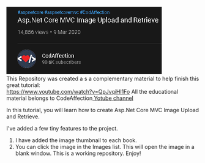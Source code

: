 <a alt="visit our youTube Channel" href="https://www.youtube.com/watch?v=QpJvqiHl1Fo"><img src="https://github.com/antonykidis/ImageUpload/blob/main/CodeAffection.png"></a><br>
This Repository was created a s a complementary material to help finish this great tutorial:<br>
https://www.youtube.com/watch?v=QpJvqiHl1Fo
All the educational material belongs to CodeAffection<a href="https://www.youtube.com/watch?v=QpJvqiHl1Fo"> Yotube channel</a>

In this tutorial, you will learn how to create Asp.Net Core MVC Image Upload and Retrieve.

I've added a few tiny features to the project.
1. I have added the image thumbnail to each book.
2. You can click the image in the Images list. This will open the image in a blank window.
This is a working repository. Enjoy!
